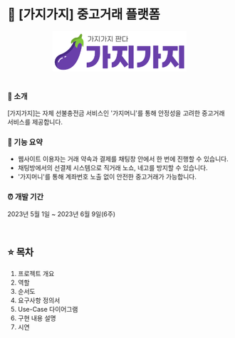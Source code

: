 # :eggplant: [가지가지] 중고거래 플랫폼


<p align="center"><img src="https://github.com/JJ2uu/gazee/blob/9ce91e73bd38717cc4f5cf86aef6588deb5052cd/gazee/src/main/webapp/resources/img/gazee_logo.png" width="300px"></p>


#

### :pushpin: 소개
[가지가지]는 자체 선불충전금 서비스인 '가지머니'를 통해 안정성을 고려한 중고거래 서비스를 제공합니다.

### :pushpin: 기능 요약
- 웹사이트 이용자는 거래 약속과 결제를 채팅창 안에서 한 번에 진행할 수 있습니다.
- 채팅방에서의 선결제 시스템으로 직거래 노쇼, 네고를 방지할 수 있습니다.
- '가지머니'를 통해 계좌번호 노출 없이 안전한 중고거래가 가능합니다.

### :alarm_clock: 개발 기간
2023년 5월 1일 ~ 2023년 6월 9일(6주)

<br>

## :star: 목차
  1. 프로젝트 개요
  2. 역할
  3. 순서도
  4. 요구사항 정의서
  5. Use-Case 다이어그램
  6. 구현 내용 설명
  7. 시연 
